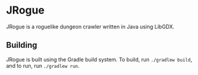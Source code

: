 # JRogue
JRogue is a roguelike dungeon crawler written in Java using LibGDX.

## Building
JRogue is built using the Gradle build system. To build, run `./gradlew build`, and to run, run `./gradlew run`.
